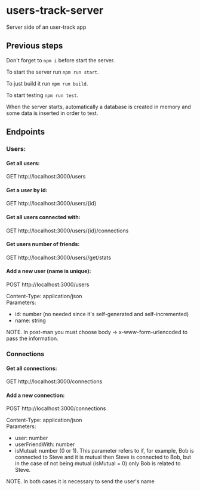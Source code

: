 # users-track-server
Server side of an user-track app

## Previous steps
Don't forget to `npm i` before start the server.

To start the server run `npm run start`.

To just build it run `npm run build`.

To start testing `npm run test`.

When the server starts, automatically a database is created in memory and some data is inserted in order to test.

## Endpoints

### Users:
#### Get all users:
GET http://localhost:3000/users

#### Get a user by id:
GET http://localhost:3000/users/{id}

#### Get all users connected with:
GET http://localhost:3000/users/{id}/connections

#### Get users number of friends:
GET http://localhost:3000/users//get/stats

#### Add a new user (name is unique):
POST http://localhost:3000/users

Content-Type: application/json  
Parameters:
* id: number (no needed since it's self-generated and self-incremented)
* name: string

NOTE.
In post-man you must choose body -> x-www-form-urlencoded to pass the information.

### Connections
#### Get all connections:
GET http://localhost:3000/connections

#### Add a new connection:
POST http://localhost:3000/connections

Content-Type: application/json  
Parameters:
* user: number
* userFriendWith: number
* isMutual: number (0 or 1). This parameter refers to if, for example, Bob is connected to Steve and it is mutual then Steve is connected to Bob, but in the case of not being mutual (isMutual = 0) only Bob is related to Steve.

NOTE.
In both cases it is necessary to send the user's name
